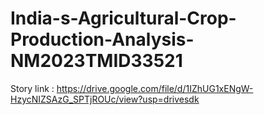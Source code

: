 # India-s-Agricultural-Crop-Production-Analysis-NM2023TMID33521

Story link : https://drive.google.com/file/d/1IZhUG1xENgW-HzycNIZSAzG_SPTjROUc/view?usp=drivesdk
